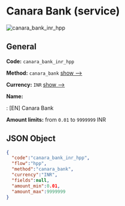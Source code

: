 
# Canara Bank (service) 
![canara_bank_inr_hpp](https://static.openfintech.io/payment_methods/canara_bank_inr_hpp/logo.svg?w=400&c=v0.59.26#w200)  

## General 
 
**Code:** `canara_bank_inr_hpp` 
 
**Method:** `canara_bank` 
 [show -->](/payment-methods/canara_bank/) 
 
**Currency:** `INR` [show -->](/currencies/INR/) 
 
**Name:** 
 
:	[EN] Canara Bank 
 
**Amount limits:** from `0.01` to `9999999` INR 

## JSON Object 

```json
{
  "code":"canara_bank_inr_hpp",
  "flow":"hpp",
  "method":"canara_bank",
  "currency":"INR",
  "fields":null,
  "amount_min":0.01,
  "amount_max":9999999
}
```  
